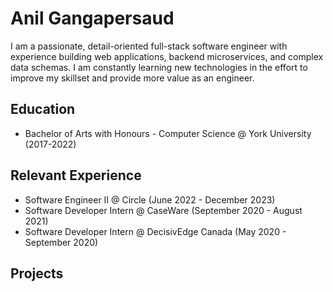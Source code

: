 # Anil Gangapersaud

I am a passionate, detail-oriented full-stack software engineer with experience building web applications, backend microservices, and complex data schemas. I am constantly learning new technologies in the effort to improve my skillset and provide more value as an engineer. 

## Education

- Bachelor of Arts with Honours - Computer Science @ York University (2017-2022)

## Relevant Experience

- Software Engineer II @ Circle (June 2022 - December 2023)
- Software Developer Intern @ CaseWare (September 2020 - August 2021)
- Software Developer Intern @ DecisivEdge Canada (May 2020 - September 2020)

## Projects


